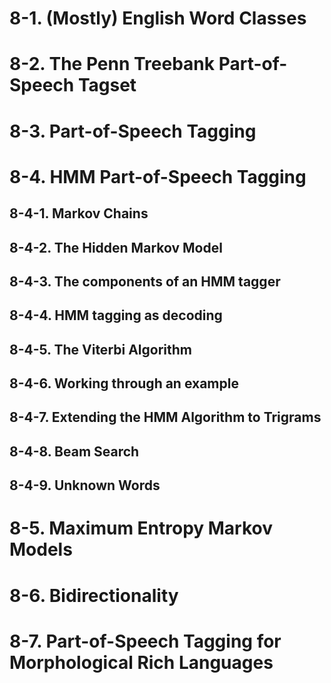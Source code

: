 # 8-1. (Mostly) English Word Classes
# 8-2. The Penn Treebank Part-of-Speech Tagset
# 8-3. Part-of-Speech Tagging
# 8-4. HMM Part-of-Speech Tagging
## 8-4-1. Markov Chains
## 8-4-2. The Hidden Markov Model
## 8-4-3. The components of an HMM tagger
## 8-4-4. HMM tagging as decoding
## 8-4-5. The Viterbi Algorithm
## 8-4-6. Working through an example
## 8-4-7. Extending the HMM Algorithm to Trigrams
## 8-4-8. Beam Search
## 8-4-9. Unknown Words
# 8-5. Maximum Entropy Markov Models
# 8-6. Bidirectionality
# 8-7. Part-of-Speech Tagging for Morphological Rich Languages
